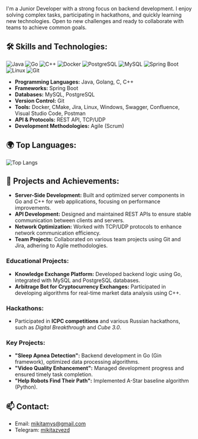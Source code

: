 I'm a Junior Developer with a strong focus on backend development. I enjoy solving complex tasks, participating in hackathons, and quickly learning new technologies. Open to new challenges and ready to collaborate with teams to achieve common goals.

## 🛠 Skills and Technologies:
![Java](https://img.shields.io/badge/Java-ED8B00?style=flat&logo=java&logoColor=white)
![Go](https://img.shields.io/badge/Go-00ADD8?style=flat&logo=go&logoColor=white)
![C++](https://img.shields.io/badge/C%2B%2B-00599C?style=flat&logo=c%2B%2B&logoColor=white)
![Docker](https://img.shields.io/badge/Docker-2496ED?style=flat&logo=docker&logoColor=white)
![PostgreSQL](https://img.shields.io/badge/PostgreSQL-316192?style=flat&logo=postgresql&logoColor=white)
![MySQL](https://img.shields.io/badge/MySQL-4479A1?style=flat&logo=mysql&logoColor=white)
![Spring Boot](https://img.shields.io/badge/Spring_Boot-6DB33F?style=flat&logo=spring-boot&logoColor=white)
![Linux](https://img.shields.io/badge/Linux-FCC624?style=flat&logo=linux&logoColor=black)
![Git](https://img.shields.io/badge/Git-F05032?style=flat&logo=git&logoColor=white)

- **Programming Languages:** Java, Golang, C, C++
- **Frameworks:** Spring Boot
- **Databases:** MySQL, PostgreSQL
- **Version Control:** Git
- **Tools:** Docker, CMake, Jira, Linux, Windows, Swagger, Confluence, Visual Studio Code, Postman
- **API & Protocols:** REST API, TCP/UDP
- **Development Methodologies:** Agile (Scrum)

## 🌍 Top Languages:
![Top Langs](https://github-readme-stats.vercel.app/api/top-langs/?username=suraifokkusu&layout=compact&theme=radical)

## 📂 Projects and Achievements:
- **Server-Side Development:** Built and optimized server components in Go and C++ for web applications, focusing on performance improvements.
- **API Development:** Designed and maintained REST APIs to ensure stable communication between clients and servers.
- **Network Optimization:** Worked with TCP/UDP protocols to enhance network communication efficiency.
- **Team Projects:** Collaborated on various team projects using Git and Jira, adhering to Agile methodologies.
  
### Educational Projects:
- **Knowledge Exchange Platform:** Developed backend logic using Go, integrated with MySQL and PostgreSQL databases.
- **Arbitrage Bot for Cryptocurrency Exchanges:** Participated in developing algorithms for real-time market data analysis using C++.
  
### Hackathons:
- Participated in **ICPC competitions** and various Russian hackathons, such as *Digital Breakthrough* and *Cube 3.0*.
  
### Key Projects:
- **"Sleep Apnea Detection":** Backend development in Go (Gin framework), optimized data processing algorithms.
- **"Video Quality Enhancement":** Managed development progress and ensured timely task completion.
- **"Help Robots Find Their Path":** Implemented A-Star baseline algorithm (Python).

## 📫 Contact:
- Email: [mikitamys@gmail.com](mailto:mikitamys@gmail.com)
- Telegram: [mikitazvezd](https://t.me/mikitazvezd)

